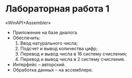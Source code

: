 # Лабораторная работа 1
«WinAPI+Assembler»

* Приложение на базе диалога. 
* Обеспечить:
	1. Ввод натурального числа;
	2. Подсчет и вывод количества цифр;
	3. Перевод и вывод числа в 16 систему счисления;
	4. Перевод и вывод числа в 2 систему счисления.
* Интерфейс – авторский.
* Обработка данных – на ассемблере.